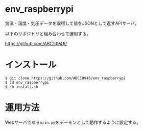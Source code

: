# env_raspberrypi

気温・湿度・気圧データを取得して値をJSONとして返すAPIサーバ。

以下のリポジトリと組み合わせて運用する。

https://github.com/ABC10946/

# インストール

```
$ git clone https://github.com/ABC10946/env_raspberrypi
$ cd env_raspberrypi
$ sh install.sh
```

# 運用方法

Webサーバである`main.py`をデーモンとして動作するように設定する。

